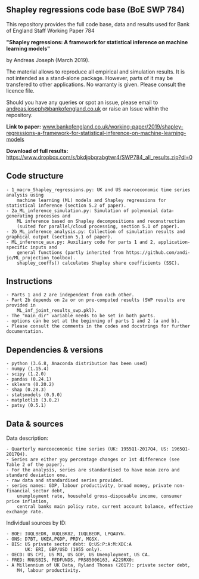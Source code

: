 Shapley regressions code base (BoE SWP 784) 
-------------------------------------------

This repository provides the full code base, data and results used for Bank of England Staff Working Paper 784

**"Shapley regressions: A framework for statistical inference on machine learning models"**

by Andreas Joseph (March 2019). 

The material allows to reproduce all empirical and simulation results. 
It is not intended as a stand-alone package. However, parts of it may be transfered to other applications. 
No warranty is given. Please consult the licence file. 

Should you have any queries or spot an issue, please email to andreas.joseph@bankofengland.co.uk or
raise an Issue within the repository.

**Link to paper:** www.bankofengland.co.uk/working-paper/2019/shapley-regressions-a-framework-for-statistical-inference-on-machine-learning-models

**Download of full results:** https://www.dropbox.com/s/bkdjpbqrabgtwr4/SWP784_all_results.zip?dl=0



Code structure
--------------

	- 1_macro_Shapley_regressions.py: UK and US macroeconomic time series analysis using 
		machine learning (ML) models and Shapley regressions for statistical inference (section 5.2 of paper).
	- 2a_ML_inference_simulation.py: Simulation of polynomial data-generating processes and
		ML inference based on Shapley decompositions and reconstruction
		(suited for parallel/cloud processing, section 5.1 of paper).
	- 2b_ML_inference_analysis.py: Collection of simulation results and graphical output (section 5.1 of paper). 
	- ML_inference_aux.py: Auxiliary code for parts 1 and 2, application-specific inputs and 
		general functions (partly inherited from https://github.com/andi-jo/ML_projection_toolbox).
		shapley_coeffs() calculates Shapley share coefficients (SSC).


Instructions
------------

	- Parts 1 and 2 are independent from each other.
	- Part 2b depends on 2a or on pre-computed results (SWP results are provided in
		ML_inf_joint_results_swp.pkl).
	- The "main_dir" variable needs to be set in both parts.
	- options can be set at the beginning of parts 1 and 2 (a and b).
	- Please consult the comments in the codes and docstrings for further documentation.


Dependencies & versions
-----------------------

	- python (3.6.8, Anaconda distribution has been used)
	- numpy (1.15.4)
	- scipy (1.2.0)
	- pandas (0.24.1)
	- sklearn (0.20.2)
	- shap (0.28.3)
	- statsmodels (0.9.0)
	- matplotlib (3.0.2)
	- patsy (0.5.1)


Data & sources
--------------

Data description:

	- Quarterly marcoeconomic time series (UK: 1955Q1-2017Q4, US: 1965Q1-2017Q4).
	- Series are either yoy percentage changes or 1st difference (see Table 2 of the paper).
	- For the analysis, series are standardised to have mean zero and standard deviation one.
	- raw data and standardised series provided.
	- series names: GDP, labour productivity, broad money, private non-financial sector debt, 
		unemployment rate, household gross-disposable income, consumer price inflation, 
		central banks main policy rate, current account balance, effective exchange rate.

Individual sources by ID:

	- BOE: IUQLBEDR, XUQLBK82, IUQLBEDR, LPQAUYN.
	- ONS: D7BT, UKEA,PGDP, PRDY, MGSX.
	- BIS: US private sector debt: Q:US:P:A:M:XDC:A
	       UK: ERI, GBP/USD (1955 only).
	- OECD: US CPI, US M3, US GDP, US Unemployment, US CA.
	- FRED: RNUSBIS, FEDFUNDS, PRS85006163, A229RX0:
	- A Millennium of UK Data, Ryland Thomas (2017): private sector debt, 
		M4, labour productivity.
